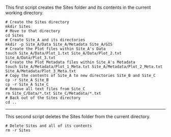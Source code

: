 This first script creates the Sites folder and its contents in the current working directory.

```
# Create the Sites directory
mkdir Sites
# Move to that directory
cd Sites
# Create Site_A and its directories
mkdir -p Site_A/Data Site_A/Metadata Site_A/GIS
# Create the Plot files within Site_A's Data
touch Site_A/Data/Plot_1.txt Site_A/Data/Plot_2.txt Site_A/Data/Plot_3.txt
# Create the Plot Metadata files within Site_A's Metadata
touch Site_A/Metadata/Plot_1_Meta.txt Site_A/Metadata/Plot_2_Meta.txt Site_A/Metadata/Plot_3_Meta.txt 
# Copy the contents of Site_A to new directories Site_B and Site_C
cp -r Site_A Site_B
cp -r Site_A Site_C
# Remove all text files from Site_C
rm Site_C/Data/*.txt Site_C/Metadata/*.txt
# Back out of the Sites directory
cd ..
```
---

This second script deletes the Sites folder from the current directory.
```
# Delete Sites and all of its contents
rm -r Sites
```

